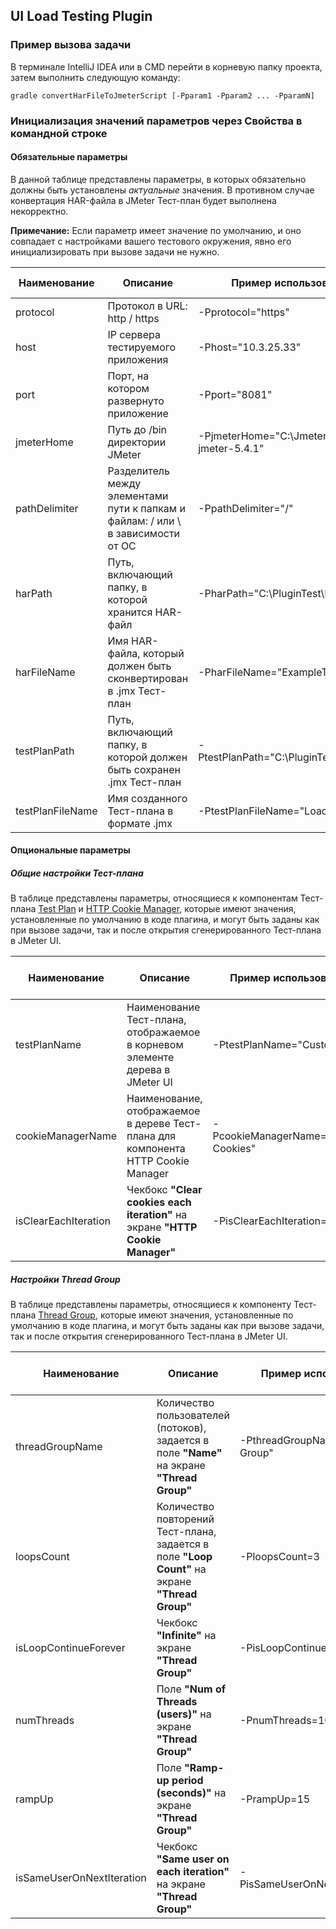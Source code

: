 ## UI Load Testing Plugin

### Пример вызова задачи 

В терминале IntelliJ IDEA или в CMD перейти в корневую папку проекта, затем выполнить следующую команду:

```
gradle convertHarFileToJmeterScript [-Pparam1 -Pparam2 ... -PparamN]
```

### Инициализация значений параметров через Свойства в командной строке
#### Обязательные параметры
В данной таблице представлены параметры, в которых обязательно должны быть установлены _актуальные_ значения. В противном случае конвертация HAR-файла в JMeter Тест-план будет выполнена некорректно. 

**Примечание:** Если параметр имеет значение по умолчанию, и оно совпадает с настройками вашего тестового окружения, явно его инициализировать при вызове задачи не нужно.

| Наименование | Описание | Пример использования | Значение по умолчанию |
| -------------| ---------| ------ | --------------------- |
| protocol | Протокол в URL: http / https | -Pprotocol="https" | http |
| host | IP сервера тестируемого приложения | -Phost="10.3.25.33" | localhost |
| port | Порт, на котором развернуто приложение | -Pport="8081" | 8080 | 
| jmeterHome | Путь до /bin директории JМeter | -PjmeterHome="C:\Jmeter\apache-jmeter-5.4.1" | Не задано |
| pathDelimiter | Разделитель между элементами пути к папкам и файлам: / или \ в зависимости от ОС | -PpathDelimiter="/" | \ |
| harPath | Путь, включающий папку, в которой хранится HAR-файл | -PharPath="C:\PluginTest\HarFile" | Не задано |
| harFileName | Имя HAR-файла, который должен быть сконвертирован в .jmx Тест-план | -PharFileName="ExampleTestLog.har" | HarLog.har |
| testPlanPath | Путь, включающий папку, в которой должен быть сохранен .jmx Тест-план | -PtestPlanPath="C:\PluginTest\TestPlan" | Не задано |
| testPlanFileName | Имя созданного Тест-плана в формате .jmx |-PtestPlanFileName="LoadTest.jmx" | Jmeter_Test_Plan.jmx |


#### Опциональные параметры

##### Общие настройки Тест-плана

В таблице представлены параметры, относящиеся к компонентам Тест-плана [Test Plan](https://jmeter.apache.org/usermanual/component_reference.html#Test_Plan) и [HTTP Cookie Manager](https://jmeter.apache.org/usermanual/component_reference.html#HTTP_Cookie_Manager), которые имеют значения, установленные по умолчанию в коде плагина, и могут быть заданы как при вызове задачи, так и после открытия сгенерированного Тест-плана в JMeter UI.

| Наименование | Описание | Пример использования | Значение по умолчанию |
| -------------| ---------| ------ | --------------------- |
| testPlanName | Наименование Тест-плана, отображаемое в корневом элементе дерева в JMeter UI | -PtestPlanName="Custom TPL" | Project Test Plan |
| cookieManagerName | Наименование, отображаемое в дереве Тест-плана для компонента HTTP Cookie Manager | -PcookieManagerName="Custom Cookies" | Cookie Manager |
| isClearEachIteration | Чекбокс **"Clear cookies each iteration"** на экране **"HTTP Cookie Manager"** | -PisClearEachIteration=false | true |


##### Настройки Thread Group

В таблице представлены параметры, относящиеся к компоненту Тест-плана [Thread Group](https://jmeter.apache.org/usermanual/component_reference.html#Thread_Group), которые имеют значения, установленные по умолчанию в коде плагина, и могут быть заданы как при вызове задачи, так и после открытия сгенерированного Тест-плана в JMeter UI.

| Наименование | Описание | Пример использования | Значение по умолчанию |
| -------------| ---------| ------ | --------------------- |
| threadGroupName | Количество пользователей (потоков), задается в поле **"Name"** на экране **"Thread Group"** | -PthreadGroupName="Custom Group" | Main Thread Group |
| loopsCount | Количество повторений Тест-плана, задается в поле **"Loop Count"** на экране **"Thread Group"** | -PloopsCount=3 | 1 |
| isLoopContinueForever | Чекбокс **"Infinite"** на экране **"Thread Group"** | -PisLoopContinueForever=true | false |
| numThreads | Поле **"Num of Threads (users)"** на экране **"Thread Group"** | -PnumThreads=10 | 2 |
| rampUp | Поле **"Ramp-up period (seconds)"** на экране **"Thread Group"** | -PrampUp=15 | 0 |
| isSameUserOnNextIteration | Чекбокс **"Same user on each iteration"** на экране **"Thread Group"** | -PisSameUserOnNextIteration=true | false |


